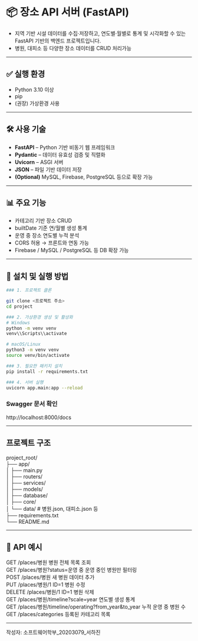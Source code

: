 # 📦 장소 API 서버 (FastAPI)

- 지역 기반 시설 데이터를 수집·저장하고, 연도별·월별로 통계 및 시각화할 수 있는 FastAPI 기반의 백엔드 프로젝트입니다.
- 병원, 대피소 등 다양한 장소 데이터를 CRUD 처리가능

---

## ✅ 실행 환경

- Python 3.10 이상
- pip
- (권장) 가상환경 사용

---

## 🛠️ 사용 기술

- **FastAPI** – Python 기반 비동기 웹 프레임워크  
- **Pydantic** – 데이터 유효성 검증 및 직렬화  
- **Uvicorn** – ASGI 서버  
- **JSON** – 파일 기반 데이터 저장  
- **(Optional)** MySQL, Firebase, PostgreSQL 등으로 확장 가능  

---

## 📊 주요 기능

- 카테고리 기반 장소 CRUD
- builtDate 기준 연/월별 생성 통계
- 운영 중 장소 연도별 누적 분석
- CORS 허용 → 프론트와 연동 가능
- Firebase / MySQL / PostgreSQL 등 DB 확장 가능

---

## 📁 설치 및 실행 방법
```bash
### 1. 프로젝트 클론

git clone <프로젝트 주소>
cd project

### 2. 가상환경 생성 및 활성화
# Windows
python -m venv venv
venv\\Scripts\\activate

# macOS/Linux
python3 -m venv venv
source venv/bin/activate

### 3. 필요한 패키지 설치
pip install -r requirements.txt

### 4. 서버 실행
uvicorn app.main:app --reload
```
### Swagger 문서 확인
http://localhost:8000/docs

---

## 프로젝트 구조
project_root/  
├── app/  
│   ├── main.py  
│   ├── routers/  
│   ├── services/  
│   ├── models/  
│   ├── database/  
│   ├── core/  
│   └── data/            # 병원.json, 대피소.json 등  
├── requirements.txt  
└── README.md  

---

## 🔌 API 예시
GET     /places/병원	                                            병원 전체 목록 조회  
GET     /places/병원?status=운영 중	                            운영 중인 병원만 필터링  
POST	/places/병원	                                            새 병원 데이터 추가  
PUT     /places/병원/1	                                        ID=1 병원 수정  
DELETE	/places/병원/1	                                        ID=1 병원 삭제  
GET	    /places/병원/timeline?scale=year	                        연도별 생성 통계  
GET	    /places/병원/timeline/operating?from_year&to_year	    누적 운영 중 병원 수  
GET	    /places/categories	                                    등록된 카테고리 목록  

---

작성자: 소프트웨어학부_20203079_서하진